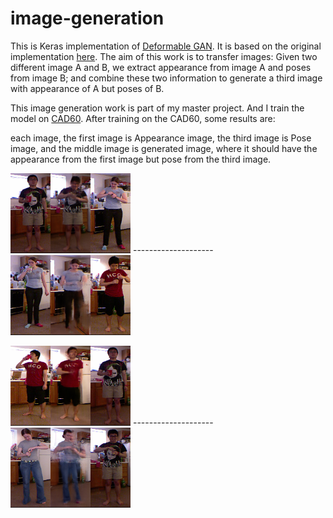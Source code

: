 # image-generation

This is Keras implementation of [Deformable GAN](https://arxiv.org/pdf/1801.00055.pdf). It is based on the original implementation [here](https://github.com/AliaksandrSiarohin/pose-gan). The aim of this work is to transfer images: Given two different image A and B, we extract appearance from image A and poses from image B; and combine these two information to generate a third image with appearance of A but poses of B.

This image generation work is part of my master project. And I train the model on [CAD60](http://pr.cs.cornell.edu/humanactivities/data.php). After training on the CAD60, some results are:

each image, the first image is Appearance image, the third image is Pose image, and the middle image is generated image, where it should have the appearance from the first image but pose from the third image.

![Screenshot1](imgs/49_1895_8.png)       --------------------       ![Screenshot1](imgs/49_1895_6-1197348.png) 

![Screenshot1](imgs/45_1895_9.png)      --------------------        ![Screenshot1](imgs/49_1895_6.png)  

